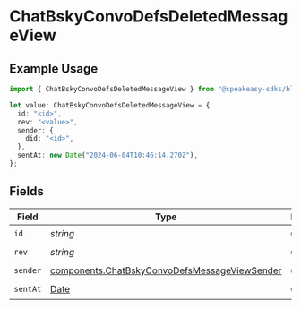 # ChatBskyConvoDefsDeletedMessageView

## Example Usage

```typescript
import { ChatBskyConvoDefsDeletedMessageView } from "@speakeasy-sdks/bluesky/models/components";

let value: ChatBskyConvoDefsDeletedMessageView = {
  id: "<id>",
  rev: "<value>",
  sender: {
    did: "<id>",
  },
  sentAt: new Date("2024-06-04T10:46:14.270Z"),
};
```

## Fields

| Field                                                                                                          | Type                                                                                                           | Required                                                                                                       | Description                                                                                                    |
| -------------------------------------------------------------------------------------------------------------- | -------------------------------------------------------------------------------------------------------------- | -------------------------------------------------------------------------------------------------------------- | -------------------------------------------------------------------------------------------------------------- |
| `id`                                                                                                           | *string*                                                                                                       | :heavy_check_mark:                                                                                             | N/A                                                                                                            |
| `rev`                                                                                                          | *string*                                                                                                       | :heavy_check_mark:                                                                                             | N/A                                                                                                            |
| `sender`                                                                                                       | [components.ChatBskyConvoDefsMessageViewSender](../../models/components/chatbskyconvodefsmessageviewsender.md) | :heavy_check_mark:                                                                                             | N/A                                                                                                            |
| `sentAt`                                                                                                       | [Date](https://developer.mozilla.org/en-US/docs/Web/JavaScript/Reference/Global_Objects/Date)                  | :heavy_check_mark:                                                                                             | N/A                                                                                                            |